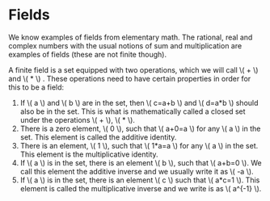 # Fields

We know examples of fields from elementary math. The rational, real and complex numbers with the usual notions of sum and multiplication are examples of fields (these are not finite though). 

A finite field is a set equipped with two operations, which we will call \\( + \\) and \\( * \\) . These operations need to have certain properties in order for this to be a field:
1. If \\( a \\) and \\( b \\) are in the set, then \\( c=a+b \\) and \\( d=a*b \\) should also be in the set. This is what is mathematically called a closed set under the operations \\( + \\), \\( * \\).
2. There is a zero element, \\( 0 \\), such that \\( a+0=a \\) for any \\( a \\) in the set. This element is called the additive identity.
3. There is an element, \\( 1 \\), such that \\( 1*a=a \\) for any \\( a \\) in the set. This element is the multiplicative identity.
4. If \\( a \\) is in the set, there is an element \\( b \\), such that \\( a+b=0 \\). We call this element the additive inverse and we usually write it as \\( -a \\).
5. If \\( a \\) is in the set, there is an element \\( c \\) such that \\( a*c=1 \\). This element is called the multiplicative inverse and we write is as \\( a^{-1} \\).

